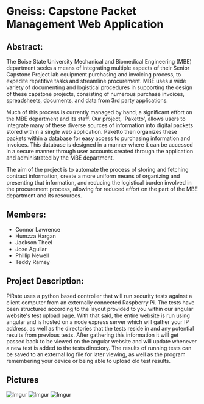 # Gneiss: Capstone Packet Management Web Application

## Abstract:
The Boise State University Mechanical and Biomedical Engineering (MBE) department seeks a means of integrating multiple aspects of their Senior Capstone Project lab equipment purchasing and invoicing process, to expedite repetitive tasks and streamline procurement. MBE uses a wide variety of documenting and logistical procedures in supporting the design of these capstone projects, consisting of numerous purchase invoices, spreadsheets, documents, and data from 3rd party applications. 

Much of this process is currently managed by hand, a significant effort on the MBE department and its staff. Our project, 'Paketto', allows users to integrate many of these diverse sources of information into digital packets stored within a single web application. Paketto then organizes these packets within a database for easy access to purchasing information and invoices. This database is designed in a manner where it can be accessed in a secure manner through user accounts created through the application and administrated by the MBE department.

The aim of the project is to automate the process of storing and fetching contract information, create a more uniform means of organizing and presenting that information, and reducing the logistical burden involved in the procurement process, allowing for reduced effort on the part of the MBE department and its resources.

## Members:
 - Connor Lawrence
 - Humzza Hargan
 - Jackson Theel
 - Jose Aguilar
 - Phillip Newell
 - Teddy Ramey

## Project Description:
PiRate uses a python based controller that will run security tests against a client computer from an externally connected Raspberry Pi. The tests have been structured according to the layout provided to you within our angular website's test upload page. With that said, the entire website is run using angular and is hosted on a node express server which will gather your IP address, as well as the directories that the tests reside in and any potential results from previous tests. After gathering this information it will get passed back to be viewed on the angular website and will update whenever a new test is added to the tests directory. The results of running tests can be saved to an external log file for later viewing, as well as the program remembering your device or being able to upload old test results.

## Pictures
![Imgur](https://imgur.com/5iyfEWk.png)
![Imgur](https://imgur.com/n9W60Aj.png)
![Imgur](https://imgur.com/rnxX2nZ.png)
